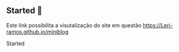 # 

#

## Started 🔔

Este link possibilita a visutalização  do site em questão
https://Leri-ramos.github.io/miniblog

Started 
#
